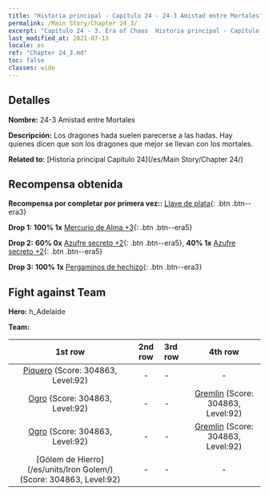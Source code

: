```yaml
---
title: "Historia principal - Capítulo 24 - 24-3 Amistad entre Mortales"
permalink: /Main Story/Chapter 24_3/
excerpt: "Capítulo 24 - 3. Era of Chaos  Historia principal - Capítulo 24_3. 24-3 Amistad entre Mortales"
last_modified_at: 2021-07-13
locale: es
ref: "Chapter 24_3.md"
toc: false
classes: wide
---
```


## Detalles

 **Nombre:** 24-3 Amistad entre Mortales

 **Descripción:** Los dragones hada suelen parecerse a las hadas. Hay quienes dicen que son los dragones que mejor se llevan con los mortales.

 **Related to:** [Historia principal Capítulo 24](/es/Main Story/Chapter 24/)

## Recompensa obtenida

 **Recompensa por completar por primera vez::** [Llave de plata](/ItemsES/con_693/){: .btn .btn--era3}

 **Drop 1:** **100% 1x** [Mercurio de Alma +3](/ItemsES/mat_84/){: .btn .btn--era5}

 **Drop 2:** **60% 0x** [Azufre secreto +2](/ItemsES/mat_78/){: .btn .btn--era5}, **40% 1x** [Azufre secreto +2](/ItemsES/mat_78/){: .btn .btn--era5}

 **Drop 3:** **100% 1x** [Pergaminos de hechizo](/ItemsES/con_694/){: .btn .btn--era3}


## Fight against Team
 **Hero:** h_Adelaide

 **Team:**


  | 1st row | 2nd row | 3rd row | 4th row |
  |:----:|:----:|:----|:----:|
  | [Piquero](/es/units/Pikeman/) (Score: 304863, Level:92)  | - | - | - |
  | [Ogro](/es/units/Ogre/) (Score: 304863, Level:92)  | - | - | [Gremlin](/es/units/Gremlin/) (Score: 304863, Level:92)  |
  | [Ogro](/es/units/Ogre/) (Score: 304863, Level:92)  | - | - | [Gremlin](/es/units/Gremlin/) (Score: 304863, Level:92)  |
  | [Gólem de Hierro](/es/units/Iron Golem/) (Score: 304863, Level:92)  | - | - | - |


